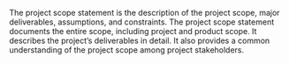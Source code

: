 The project scope statement is the description of the project scope, major deliverables, assumptions, and constraints. 
The project scope statement documents the entire scope, including project and product scope. It describes the project’s 
deliverables in detail. It also provides a common understanding of the project scope among project stakeholders.

